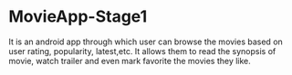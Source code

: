 # MovieApp-Stage1
It is an android app through which user can browse the movies based on user rating, popularity, latest,etc. It allows them to read the synopsis 
of movie, watch trailer and even mark favorite the movies they like.
